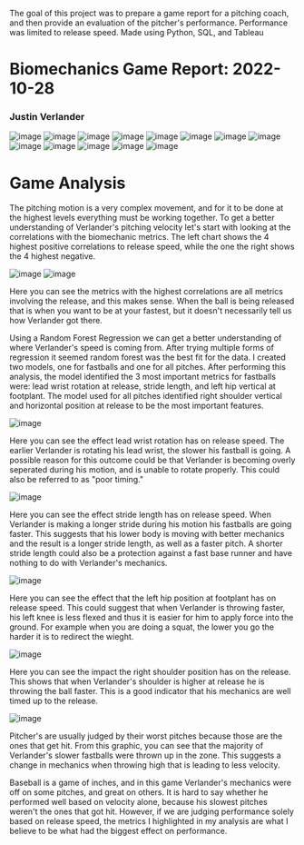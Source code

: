 <html>
  <body>
    <p>The goal of this project was to prepare a game report for a pitching coach, and then provide an evaluation of the pitcher's performance. Performance was limited to release speed. Made using Python, SQL, and Tableau</p>
    <h1>Biomechanics Game Report: 2022-10-28</h1>
    <h3>Justin Verlander</h3>
      <img src="metricTable.png" alt="image">
      <img src="rightArm.png" alt="image">
      <img src="rightArmViz.png" alt="image">
      <img src="rightArmVizMetrics.png" alt="image">
      <img src="leftArm.png" alt="image">
      <img src="leftArmViz.png" alt="image">
      <img src="leftArmVizMetrics.png" alt="image">
      <img src="lowerBody.png" alt="image">
      <img src="hipTorso.png" alt="image">
      <img src="hipTorsoMetrics.png" alt="image">
      <img src="velocities.png" alt="image">
      <img src="velocitiesViz.png" alt="image">
      <img src="velocitiesVizMetrics.png" alt="image">
    <h1>Game Analysis</h1>
    <p>The pitching motion is a very complex movement, and for it to be done at 
      the highest levels everything must be working together. To get a better understanding
       of Verlander's pitching velocity let's start with looking at the correlations with 
       the biomechanic metrics. The left chart shows the 4 highest positive correlations 
       to release speed, while the one the right shows the 4 highest negative. </p>
       <img src="posCorr.png" alt="image">
       <img src="negCorr.png" alt="image">
    <p>Here you can see the metrics with the highest correlations are all metrics involving the release,
       and this makes sense. When the ball is being released that is when you want to be at
        your fastest, but it doesn't necessarily tell us how Verlander got there. </p>
    <p>Using a Random Forest Regression we can get a better understanding of where Verlander's speed
      is coming from. After trying multiple forms of regression it seemed random forest was the best fit for the data.
      I created two models, one for fastballs and one for all pitches. After performing this analysis, the model 
      identified the 3 most important metrics for fastballs were: lead wrist rotation at release, stride length, and left hip 
      vertical at footplant. The model used for all pitches identified right shoulder vertical and horizontal position at release to 
      be the most important features. 
    </p>
    <img src="leadWristRotViz.png" alt="image">
    <p>Here you can see the effect lead wrist rotation has on release speed. 
      The earlier Verlander is rotating his lead wrist, the slower his fastball is going. A possible reason for this outcome could be that
    Verlander is becoming overly seperated during his motion, and is unable to rotate properly. This could also be referred to as "poor timing." </p>
      <img src="strideLengthViz.png" alt="image">
      <p>Here you can see the effect stride length has on release speed. When Verlander is 
        making a longer stride during his motion his fastballs are going faster. This suggests
        that his lower body is moving with better mechanics and the result is a longer stride length, as well 
      as a faster pitch. A shorter stride length could also be a protection against a fast base runner and have nothing to do with Verlander's mechanics.  </p>
      <img src="lhipFootplantViz.png" alt="image">
    <p>Here you can see the effect that the left hip position at footplant has on release speed. This could suggest that
      when Verlander is throwing faster, his left knee is less flexed and thus it is easier for him to apply force into the ground. 
    For example when you are doing a squat, the lower you go the harder it is to redirect the wieght. </p>
      <img src="rShouldVertViz.png" alt="image">
    <p>Here you can see the impact the right shoulder position has on the release. This shows that when Verlander's shoulder 
      is higher at release he is throwing the ball faster. This is a good indicator that his mechanics are well timed up to the release. </p>
    <img src="quadNomid.png" alt="image">
    <p>Pitcher's are usually judged by their worst pitches because those are the ones that get hit. From this graphic, you can 
      see that the majority of Verlander's slower fastballs were thrown up in the zone. This suggests a change in mechanics 
      when throwing high that is leading to less velocity. </p>
    <p>Baseball is a game of inches, and in this game Verlander's mechanics were off on some pitches, and great on others.
         It is hard to say whether he performed well based on velocity alone, because his slowest pitches weren't the ones that got hit.
        However, if we are judging performance solely based on release speed, the metrics I highlighted in my analysis are what I believe to be
        what had the biggest effect on performance.</p>
  </body>
</html>


